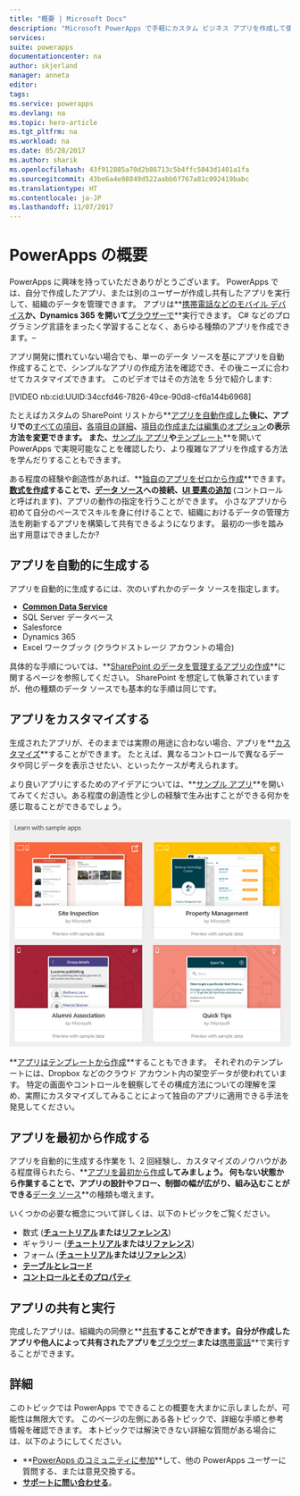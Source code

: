 ```yaml
---
title: "概要 | Microsoft Docs"
description: "Microsoft PowerApps で手軽にカスタム ビジネス アプリを作成して使用する方法"
services: 
suite: powerapps
documentationcenter: na
author: skjerland
manager: anneta
editor: 
tags: 
ms.service: powerapps
ms.devlang: na
ms.topic: hero-article
ms.tgt_pltfrm: na
ms.workload: na
ms.date: 05/28/2017
ms.author: sharik
ms.openlocfilehash: 43f912885a70d2b86713c5b4ffc5043d1401a1fa
ms.sourcegitcommit: 43be6a4e08849d522aabb6f767a81c092419babc
ms.translationtype: HT
ms.contentlocale: ja-JP
ms.lasthandoff: 11/07/2017
---
```

# <a name="introduction-to-powerapps"></a>PowerApps の概要
PowerApps に興味を持っていただきありがとうございます。 PowerApps では、自分で作成したアプリ、または別のユーザーが作成し共有したアプリを実行して、組織のデータを管理できます。 アプリは**[携帯電話などのモバイル デバイス](run-app-client.md)**か、Dynamics 365 を開いて**[ブラウザーで](run-app-browser.md)**実行できます。 C# などのプログラミング言語をまったく学習することなく、あらゆる種類のアプリを作成できます。&ndash;

アプリ開発に慣れていない場合でも、単一のデータ ソースを基にアプリを自動作成することで、シンプルなアプリの作成方法を確認でき、その後ニーズに合わせてカスタマイズできます。 このビデオではその方法を 5 分で紹介します:

[!VIDEO nb:cid:UUID:34ccfd46-7826-49ce-90d8-cf6a144b6968]


たとえばカスタムの SharePoint リストから**[アプリを自動作成した](app-from-sharepoint.md)**後に、アプリでの**[すべての項目](customize-layout-sharepoint.md)**、**[各項目の詳細](customize-forms-sharepoint.md)**、**[項目の作成または編集のオプション](customize-forms-sharepoint.md)**の表示方法を変更できます。 また、**[サンプル アプリ](open-and-run-a-sample-app.md)**や**[テンプレート](get-started-test-drive.md)**を開いて PowerApps で実現可能なことを確認したり、より複雑なアプリを作成する方法を学んだりすることもできます。

ある程度の経験や創造性があれば、**[独自のアプリをゼロから作成](get-started-create-from-blank.md)**できます。 **[数式を作成](working-with-formulas.md)**することで、**[データ ソース](connections-list.md)**への接続、**[UI 要素の追加](reference-properties.md)** (コントロールと呼ばれます)、アプリの動作の指定を行うことができます。 小さなアプリから初めて自分のペースでスキルを身に付けることで、組織におけるデータの管理方法を刷新するアプリを構築して共有できるようになります。 最初の一歩を踏み出す用意はできましたか?

## <a name="generate-an-app-automatically"></a>アプリを自動的に生成する
アプリを自動的に生成するには、次のいずれかのデータ ソースを指定します。

* **[Common Data Service](data-platform-intro.md)**
* SQL Server データベース
* Salesforce
* Dynamics 365
* Excel ワークブック (クラウドストレージ アカウントの場合)

具体的な手順については、**[SharePoint のデータを管理するアプリの作成](app-from-sharepoint.md)**に関するページを参照してください。 SharePoint を想定して執筆されていますが、他の種類のデータ ソースでも基本的な手順は同じです。

## <a name="customize-an-app"></a>アプリをカスタマイズする
生成されたアプリが、そのままでは実際の用途に合わない場合、アプリを**[カスタマイズ](customize-layout-sharepoint.md)**することができます。 たとえば、異なるコントロールで異なるデータや同じデータを表示させたい、といったケースが考えられます。

より良いアプリにするためのアイデアについては、**[サンプル アプリ](open-and-run-a-sample-app.md)**を開いてみてください。ある程度の創造性と少しの経験で生み出すことができる何かを感じ取ることができるでしょう。

![サンプル アプリ](./media/getting-started/portal-home.png)

**[アプリはテンプレートから作成](get-started-test-drive.md)**することもできます。 それぞれのテンプレートには、Dropbox などのクラウド アカウント内の架空データが使われています。 特定の画面やコントロールを観察してその構成方法についての理解を深め、実際にカスタマイズしてみることによって独自のアプリに適用できる手法を発見してください。

## <a name="create-an-app-from-scratch"></a>アプリを最初から作成する
アプリを自動的に生成する作業を 1、2 回経験し、カスタマイズのノウハウがある程度得られたら、**[アプリを最初から作成](get-started-create-from-blank.md)**してみましょう。 何もない状態から作業することで、アプリの設計やフロー、制御の幅が広がり、組み込むことができる**[データ ソース](connections-list.md)**の種類も増えます。

いくつかの必要な概念について詳しくは、以下のトピックをご覧ください。

* 数式 (**[チュートリアル](working-with-formulas.md)**または**[リファレンス](formula-reference.md)**)
* ギャラリー (**[チュートリアル](add-gallery.md)**または**[リファレンス](reference-properties.md)**)
* フォーム (**[チュートリアル](add-form.md)**または**[リファレンス](working-with-forms.md)**)
* **[テーブルとレコード](working-with-tables.md)**
* **[コントロールとそのプロパティ](reference-properties.md)**

## <a name="share-and-run-an-app"></a>アプリの共有と実行
完成したアプリは、組織内の同僚と**[共有](share-app.md)**することができます。自分が作成したアプリや他人によって共有されたアプリを**[ブラウザー](run-app-browser.md)**または**[携帯電話](run-app-client.md)**で実行することができます。

## <a name="more-information"></a>詳細
このトピックでは PowerApps でできることの概要を大まかに示しましたが、可能性は無限大です。 このページの左側にある各トピックで、詳細な手順と参考情報を確認できます。 本トピックでは解決できない詳細な質問がある場合には、以下のようにしてください。

* **[PowerApps のコミュニティに参加](https://aka.ms/powerapps-community)**して、他の PowerApps ユーザーに質問する、または意見交換する。
* **[サポートに問い合わせる](https://aka.ms/pasupport)**。

